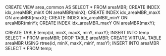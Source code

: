 CREATE VIEW area_common AS SELECT * FROM areaMBR;
CREATE INDEX idx_areaMBR_minX ON areaMBR(minX);
CREATE INDEX idx_areaMBR_maxX ON areaMBR(maxX);
CREATE INDEX idx_areaMBR_minY ON areaMBR(minY);
CREATE INDEX idx_areaMBR_maxY ON areaMBR(maxY);

CREATE TABLE temp(id, minX, maxX, minY, maxY);
INSERT INTO temp SELECT * FROM areaMBR;
DROP TABLE areaMBR;
CREATE VIRTUAL TABLE areaMBR USING rtree(id, minX, maxX, minY, maxY);
INSERT INTO areaMBR SELECT * FROM temp;
